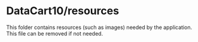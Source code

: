 # DataCart10/resources

This folder contains resources (such as images) needed by the application. This file can
be removed if not needed.
